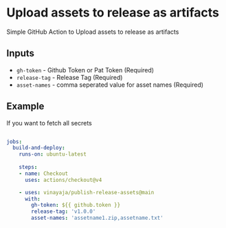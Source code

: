 # Upload assets to release as artifacts

Simple GitHub Action to Upload assets to release as artifacts  

## Inputs

- `gh-token` - Github Token or Pat Token (Required)
- `release-tag` - Release Tag (Required)
- `asset-names` - comma seperated value for asset names (Required)

## Example

If you want to fetch all secrets

```yml

jobs:
  build-and-deploy:
    runs-on: ubuntu-latest
    
    steps:
    - name: Checkout
      uses: actions/checkout@v4

    - uses: vinayaja/publish-release-assets@main
      with:
        gh-token: ${{ github.token }}
        release-tag: 'v1.0.0'
        asset-names: 'assetname1.zip,assetname.txt'
        
```

